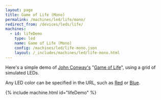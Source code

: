 ```yaml
---
layout: page
title: Game of Life (Mono)
permalink: /machines/led/life/mono/
redirect_from: /devices/leds/life/
machines:
  - id: lifeDemo
    type: led
    name: Game of Life (Mono)
    config: /machines/led/life-mono.json
    layout: /_includes/machines/led/life-mono.html
---
```


Here's a simple demo of
[John Conway's](http://www.conwaylife.com/wiki/John_Horton_Conway)
"[Game of Life](http://www.conwaylife.com/wiki/Conway%27s_Game_of_Life)", using a grid of simulated LEDs.

Any LED color can be specified in the URL, such as [Red](?color=red&pattern=gliderGun#lifeDemo) or 
[Blue](?color=blue&pattern=gliderGun#lifeDemo).

{% include machine.html id="lifeDemo" %}
